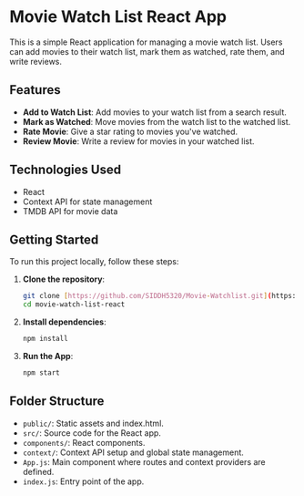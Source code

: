 # Movie Watch List React App

This is a simple React application for managing a movie watch list. Users can add movies to their watch list, mark them as watched, rate them, and write reviews.

## Features

- **Add to Watch List**: Add movies to your watch list from a search result.
- **Mark as Watched**: Move movies from the watch list to the watched list.
- **Rate Movie**: Give a star rating to movies you've watched.
- **Review Movie**: Write a review for movies in your watched list.

## Technologies Used

- React
- Context API for state management
- TMDB API for movie data

## Getting Started

To run this project locally, follow these steps:

1. **Clone the repository**:

   ```bash
   git clone [https://github.com/SIDDH5320/Movie-Watchlist.git](https://github.com/SIDDH5320/Movie-Watchlist.git)
   cd movie-watch-list-react
2. **Install dependencies**:

   ```bash
   npm install
   
3. **Run the App**:
    ```bash
   npm start
## Folder Structure

- `public/`: Static assets and index.html.
- `src/`: Source code for the React app.
- `components/`: React components.
- `context/`: Context API setup and global state management.
- `App.js`: Main component where routes and context providers are defined.
- `index.js`: Entry point of the app.
